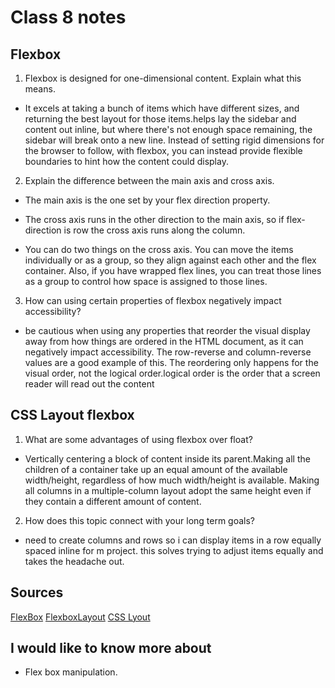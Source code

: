 # Class 8 notes

## Flexbox

1. Flexbox is designed for one-dimensional content. Explain what this means.

- It excels at taking a bunch of items which have different sizes, and returning the best layout for those items.helps lay the sidebar and content out inline, but where there's not enough space remaining, the sidebar will break onto a new line. Instead of setting rigid dimensions for the browser to follow, with flexbox, you can instead provide flexible boundaries to hint how the content could display.

2. Explain the difference between the main axis and cross axis.

- The main axis is the one set by your flex direction property.

- The cross axis runs in the other direction to the main axis, so if flex-direction is row the cross axis runs along the column.

- You can do two things on the cross axis. You can move the items individually or as a group, so they align against each other and the flex container. Also, if you have wrapped flex lines, you can treat those lines as a group to control how space is assigned to those lines.

3. How can using certain properties of flexbox negatively impact accessibility?

- be cautious when using any properties that reorder the visual display away from how things are ordered in the HTML document, as it can negatively impact accessibility. The row-reverse and column-reverse values are a good example of this. The reordering only happens for the visual order, not the logical order.logical order is the order that a screen reader will read out the content

## CSS Layout flexbox

1. What are some advantages of using flexbox over float? 

- Vertically centering a block of content inside its parent.Making all the children of a container take up an equal amount of the available width/height, regardless of how much width/height is available. Making all columns in a multiple-column layout adopt the same height even if they contain a different amount of content.

2. How does this topic connect with your long term goals?

- need to create columns and rows so i can display items in a row equally spaced inline for m project. this solves trying to adjust items equally and takes the headache out.


## Sources 
[FlexBox](https://web.dev/learn/css/flexbox/)
[FlexboxLayout](https://developer.mozilla.org/en-US/docs/Learn/CSS/CSS_layout/Flexbox)
[CSS Lyout](https://web.dev/learn/css/layout/)
 
 ## I would like to know more about

- Flex box manipulation.